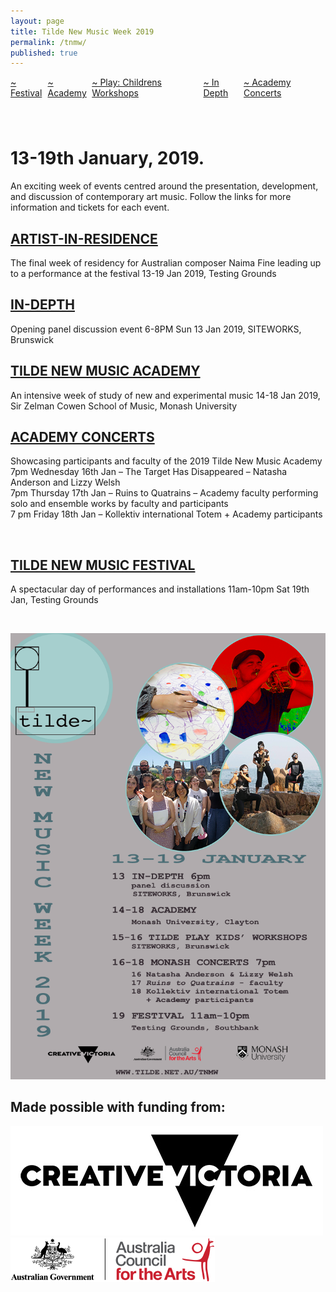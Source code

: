 ```yaml
---
layout: page
title: Tilde New Music Week 2019
permalink: /tnmw/
published: true
---
```


<style type="text/css">
.TNMW_nav {
  display: inline-flex;
  justify-content: space-between;
  width: 100%;
  margin-bottom: 40px;
}
@media only screen and (max-width: 800px) {
  .TNMW_nav {
    display: inline-grid;
  }
  .TNMW_nav a, .TNMW_nav span {
      margin-bottom: 5px;
  }
}
</style>

<div class="TNMW_nav">
  <a href="/festival">~ Festival</a>
  <a href="/academy">~ Academy</a>
  <a href="/play">~ Play: Childrens Workshops</a>
  <a href="/indepth">~ In Depth</a>
  <a href="/monash">~ Academy Concerts</a>
</div>

# 13-19th January, 2019.

An exciting week of events centred around the presentation, development, and discussion of contemporary art music. Follow the links for more information and tickets for each event.

## [ARTIST-IN-RESIDENCE](/air)
The final week of residency for Australian composer Naima Fine leading up to a performance at the festival
13-19 Jan 2019, Testing Grounds

## [IN-DEPTH](/indepth)
Opening panel discussion event 
6-8PM Sun 13 Jan 2019, SITEWORKS, Brunswick

## [TILDE NEW MUSIC ACADEMY](/academy)
An intensive week of study of new and experimental music
14-18 Jan 2019, Sir Zelman Cowen School of Music, Monash University

## [ACADEMY CONCERTS](/monash)
Showcasing participants and faculty of the 2019 Tilde New Music Academy<br />
7pm Wednesday 16th Jan – The Target Has Disappeared – Natasha Anderson and Lizzy Welsh<br />
7pm Thursday 17th Jan – Ruins to Quatrains – Academy faculty performing solo and ensemble works by faculty and participants<br />
7 pm Friday 18th Jan – Kollektiv international Totem + Academy participants<br />
<script async defer src="https://www.trybooking.com/widget.js"></script>
<div class="tryb-widget" data-type="buttonWidget" data-eid="457232" data-showlogo="False" data-text="Get Tickets"></div><br />

<!-- ## [TILDE PLAY CHILDREN’S WORKSHOP](/play)
Tilde Play kids’ workshops are a fun and creative way to learn about sound. They will learn about experimental music and make their own sound compositions.<br />

These workshops will get kids listening actively and exploring new sound worlds. Experimental music’s focus on collaboration, creativity and playfulness provide a fantastic method of music education for children, and these workshops introduce modern music philosophies that are often left out of primary and secondary music education. When all sounds are available for play, children can participate in meaningful musical experiences without having first mastered instrumental skills.<br />

 **15 Jan 2019, SITEWORKS, Brunswick**
**10:30am** 

<script async defer src="https://www.trybooking.com/widget.js"></script>
<div class="tryb-widget" data-type="buttonWidget" data-eid="455676" data-showlogo="False" data-text="Get Tickets"></div><br /> -->


## [TILDE NEW MUSIC FESTIVAL](/festival)
A spectacular day of performances and installations
11am-10pm Sat 19th Jan, Testing Grounds
<script async defer src="https://www.trybooking.com/widget.js"></script>
<div class="tryb-widget" data-type="buttonWidget" data-eid="457318" data-showlogo="False" data-text="Get Tickets"></div><br />

![TNMW](/assets/img/TNMW_4.png)

## Made possible with funding from:

![Creative Vic Logo](/assets/img/CreativeVictoriaLogo_lores.jpg)
<br />
![Australia Council Logo](/assets/img/aca_logo_horizontal_small_rgb-54322b14eed17.png)
<br />
